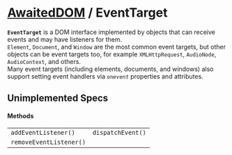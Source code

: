 # [AwaitedDOM](/docs/basic-interfaces/awaited-dom) <span>/</span> EventTarget

<div class='overview'><strong><code>EventTarget</code></strong> is a DOM interface implemented by objects that can receive events and may have listeners for them.</div>

<div class='overview'><code>Element</code>, <code>Document</code>, and <code>Window</code> are the most common event targets, but other objects can be event targets too, for example <code>XMLHttpRequest</code>, <code>AudioNode</code>, <code>AudioContext</code>, and others.</div>

<div class='overview'>Many event targets (including elements, documents, and windows) also support setting event handlers via <code>on<em>event</em></code> properties and attributes.</div>

## Unimplemented Specs

#### Methods

|     |     |
| --- | --- |
| `addEventListener()` | `dispatchEvent()`
`removeEventListener()` |  |
